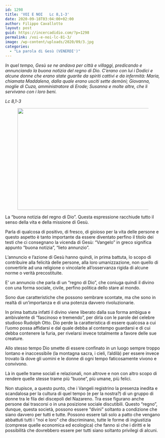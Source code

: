 ```yaml
---
id: 1298
title: 'VOI E NOI   Lc 8,1-3'
date: 2020-09-18T03:04:00+02:00
author: Filippo Cavallotto
layout: post
guid: https://incercadidio.com/?p=1298
permalink: /voi-e-noi-lc-81-3/
image: /wp-content/uploads/2020/09/3.jpg
categories:
  - "La parola di Gesù (VENERDI')"
---
```

_In quel tempo, Gesù se ne andava per città e villaggi, predicando e annunciando la buona notizia del regno di Dio. C&#8217;erano con lui i Dodici e alcune donne che erano state guarite da spiriti cattivi e da infermità: Maria, chiamata Maddalena, dalla quale erano usciti sette demòni; Giovanna, moglie di Cuza, amministratore di Erode; Susanna e molte altre, che li servivano con i loro beni._

<p class="has-text-align-right">
  <em>Lc 8,1-3</em>
</p><figure class="wp-block-image size-large is-resized">

<img src="https://incercadidio.com/wp-content/uploads/2020/09/4.jpg" alt="" class="wp-image-1300" width="632" height="329" srcset="https://incercadidio.com/wp-content/uploads/2020/09/4.jpg 405w, https://incercadidio.com/wp-content/uploads/2020/09/4-300x156.jpg 300w" sizes="(max-width: 632px) 100vw, 632px" /> </figure> 

La “buona notizia del regno di Dio”. Questa espressione racchiude tutto il senso della vita e della missione di Gesù. 

Parla di qualcosa di positivo, di fresco, di gioioso per la vita delle persone e questo aspetto è tanto importante da essere diventato perfino il titolo dei testi che ci consegnano la vicenda di Gesù: “Vangelo” in greco significa appunto “buona notizia”, “lieto annunzio”.

L’annuncio e l’azione di Gesù hanno quindi, in prima battuta, lo scopo di contribuire alla felicità delle persone, alla loro umanizzazione, non quello di convertirle ad una religione o vincolarle all’osservanza rigida di alcune norme o verità precostituite. 

E’ un annuncio che parla di un “regno di Dio”, che coniuga quindi il divino con una forma sociale, civile, perfino politica dello stare al mondo. 

Sono due caratteristiche che possono sembrare scontate, ma che sono in realtà di un’importanza e di una potenza davvero rivoluzionarie. 

In prima battuta infatti il divino viene liberato dalla sua forma ambigua e ambivalente di “fascinoso e tremendo”, per dirla con le parole del celebre studioso Rudolph Otto. Dio perde la caratteristica di essere qualcosa a cui l’uomo possa affidarsi e dal quale debba al contempo guardarsi e di cui debba contenere la furia, per rivelarsi invece totalmente a favore delle sue creature.

Allo stesso tempo Dio smette di essere confinato in un luogo sempre troppo lontano e inaccessibile (la montagna sacra, i cieli, l’aldilà) per essere invece trovato là dove gli uomini e le donne di ogni tempo faticosamente vivono e convivono. 

Là in quelle trame sociali e relazionali, non altrove e non con altro scopo di rendere quelle stesse trame più “buone”, più umane, più felici.

Non stupisce, a questo punto, che i Vangeli registrino la presenza inedita e scandalosa per la cultura di quel tempo (e per la nostra?) di un gruppo di donne tra le fila dei discepoli del Nazareno. Tra esse figurano anche persone dai trascorsi o in una posizione sociale discutibili. Questo “regno”, dunque, questa società, possono essere “divini” soltanto a condizione che siano davvero per tutti e tutte. Possono essere tali solo a patto che vengano abbattuti tutti i “noi e loro” che discriminano, tutte le forme di ingiustizia (comprese quelle economica ed ecologica) che fanno sì che i diritti e le possibilità che dovrebbero essere per tutti siano soltanto privilegi di alcuni.